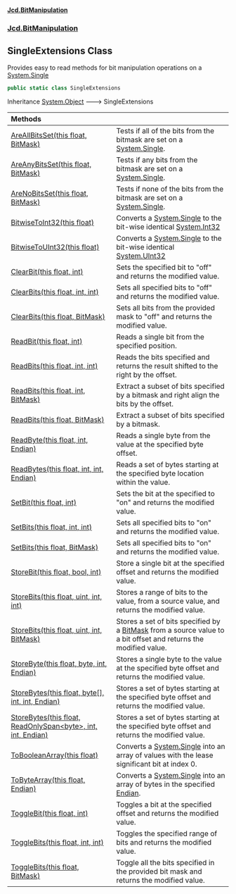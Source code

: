 #### [Jcd.BitManipulation](index.md 'index')

### [Jcd.BitManipulation](Jcd.BitManipulation.md 'Jcd.BitManipulation')

## SingleExtensions Class

Provides easy to read methods for bit manipulation operations on a [System.Single](https://docs.microsoft.com/en-us/dotnet/api/System.Single 'System.Single')

```csharp
public static class SingleExtensions
```

Inheritance [System.Object](https://docs.microsoft.com/en-us/dotnet/api/System.Object 'System.Object') &#129106; SingleExtensions

| Methods                                                                                                                                                                                                                                                                                                                         |                                                                                                                                                                                                                            |
|:--------------------------------------------------------------------------------------------------------------------------------------------------------------------------------------------------------------------------------------------------------------------------------------------------------------------------------|:---------------------------------------------------------------------------------------------------------------------------------------------------------------------------------------------------------------------------|
| [AreAllBitsSet(this float, BitMask)](Jcd.BitManipulation.SingleExtensions.AreAllBitsSet(thisfloat,Jcd.BitManipulation.BitMask).md 'Jcd.BitManipulation.SingleExtensions.AreAllBitsSet(this float, Jcd.BitManipulation.BitMask)')                                                                                                | Tests if all of the bits from the bitmask are set on a [System.Single](https://docs.microsoft.com/en-us/dotnet/api/System.Single 'System.Single').                                                                         |
| [AreAnyBitsSet(this float, BitMask)](Jcd.BitManipulation.SingleExtensions.AreAnyBitsSet(thisfloat,Jcd.BitManipulation.BitMask).md 'Jcd.BitManipulation.SingleExtensions.AreAnyBitsSet(this float, Jcd.BitManipulation.BitMask)')                                                                                                | Tests if any bits from the bitmask are set on a [System.Single](https://docs.microsoft.com/en-us/dotnet/api/System.Single 'System.Single').                                                                                |
| [AreNoBitsSet(this float, BitMask)](Jcd.BitManipulation.SingleExtensions.AreNoBitsSet(thisfloat,Jcd.BitManipulation.BitMask).md 'Jcd.BitManipulation.SingleExtensions.AreNoBitsSet(this float, Jcd.BitManipulation.BitMask)')                                                                                                   | Tests if none of the bits from the bitmask are set on a [System.Single](https://docs.microsoft.com/en-us/dotnet/api/System.Single 'System.Single').                                                                        |
| [BitwiseToInt32(this float)](Jcd.BitManipulation.SingleExtensions.BitwiseToInt32(thisfloat).md 'Jcd.BitManipulation.SingleExtensions.BitwiseToInt32(this float)')                                                                                                                                                               | Converts a [System.Single](https://docs.microsoft.com/en-us/dotnet/api/System.Single 'System.Single') to the bit-wise identical [System.Int32](https://docs.microsoft.com/en-us/dotnet/api/System.Int32 'System.Int32')    |
| [BitwiseToUInt32(this float)](Jcd.BitManipulation.SingleExtensions.BitwiseToUInt32(thisfloat).md 'Jcd.BitManipulation.SingleExtensions.BitwiseToUInt32(this float)')                                                                                                                                                            | Converts a [System.Single](https://docs.microsoft.com/en-us/dotnet/api/System.Single 'System.Single') to the bit-wise identical [System.UInt32](https://docs.microsoft.com/en-us/dotnet/api/System.UInt32 'System.UInt32') |
| [ClearBit(this float, int)](Jcd.BitManipulation.SingleExtensions.ClearBit(thisfloat,int).md 'Jcd.BitManipulation.SingleExtensions.ClearBit(this float, int)')                                                                                                                                                                   | Sets the specified bit to "off" and returns the modified value.                                                                                                                                                            |
| [ClearBits(this float, int, int)](Jcd.BitManipulation.SingleExtensions.ClearBits(thisfloat,int,int).md 'Jcd.BitManipulation.SingleExtensions.ClearBits(this float, int, int)')                                                                                                                                                  | Sets all specified bits to "off" and returns the modified value.                                                                                                                                                           |
| [ClearBits(this float, BitMask)](Jcd.BitManipulation.SingleExtensions.ClearBits(thisfloat,Jcd.BitManipulation.BitMask).md 'Jcd.BitManipulation.SingleExtensions.ClearBits(this float, Jcd.BitManipulation.BitMask)')                                                                                                            | Sets all bits from the provided mask to "off" and returns the modified value.                                                                                                                                              |
| [ReadBit(this float, int)](Jcd.BitManipulation.SingleExtensions.ReadBit(thisfloat,int).md 'Jcd.BitManipulation.SingleExtensions.ReadBit(this float, int)')                                                                                                                                                                      | Reads a single bit from the specified position.                                                                                                                                                                            |
| [ReadBits(this float, int, int)](Jcd.BitManipulation.SingleExtensions.ReadBits(thisfloat,int,int).md 'Jcd.BitManipulation.SingleExtensions.ReadBits(this float, int, int)')                                                                                                                                                     | Reads the bits specified and returns the result shifted to the right by the offset.                                                                                                                                        |
| [ReadBits(this float, int, BitMask)](Jcd.BitManipulation.SingleExtensions.ReadBits(thisfloat,int,Jcd.BitManipulation.BitMask).md 'Jcd.BitManipulation.SingleExtensions.ReadBits(this float, int, Jcd.BitManipulation.BitMask)')                                                                                                 | Extract a subset of bits specified by a bitmask and right align the bits by the offset.                                                                                                                                    |
| [ReadBits(this float, BitMask)](Jcd.BitManipulation.SingleExtensions.ReadBits(thisfloat,Jcd.BitManipulation.BitMask).md 'Jcd.BitManipulation.SingleExtensions.ReadBits(this float, Jcd.BitManipulation.BitMask)')                                                                                                               | Extract a subset of bits specified by a bitmask.                                                                                                                                                                           |
| [ReadByte(this float, int, Endian)](Jcd.BitManipulation.SingleExtensions.ReadByte(thisfloat,int,Jcd.BitManipulation.Endian).md 'Jcd.BitManipulation.SingleExtensions.ReadByte(this float, int, Jcd.BitManipulation.Endian)')                                                                                                    | Reads a single byte from the value at the specified byte offset.                                                                                                                                                           |
| [ReadBytes(this float, int, int, Endian)](Jcd.BitManipulation.SingleExtensions.ReadBytes(thisfloat,int,int,Jcd.BitManipulation.Endian).md 'Jcd.BitManipulation.SingleExtensions.ReadBytes(this float, int, int, Jcd.BitManipulation.Endian)')                                                                                   | Reads a set of bytes starting at the specified byte location within the value.                                                                                                                                             |
| [SetBit(this float, int)](Jcd.BitManipulation.SingleExtensions.SetBit(thisfloat,int).md 'Jcd.BitManipulation.SingleExtensions.SetBit(this float, int)')                                                                                                                                                                         | Sets the bit at the specified to "on" and returns the modified value.                                                                                                                                                      |
| [SetBits(this float, int, int)](Jcd.BitManipulation.SingleExtensions.SetBits(thisfloat,int,int).md 'Jcd.BitManipulation.SingleExtensions.SetBits(this float, int, int)')                                                                                                                                                        | Sets all specified bits to "on" and returns the modified value.                                                                                                                                                            |
| [SetBits(this float, BitMask)](Jcd.BitManipulation.SingleExtensions.SetBits(thisfloat,Jcd.BitManipulation.BitMask).md 'Jcd.BitManipulation.SingleExtensions.SetBits(this float, Jcd.BitManipulation.BitMask)')                                                                                                                  | Sets all specified bits to "on" and returns the modified value.                                                                                                                                                            |
| [StoreBit(this float, bool, int)](Jcd.BitManipulation.SingleExtensions.StoreBit(thisfloat,bool,int).md 'Jcd.BitManipulation.SingleExtensions.StoreBit(this float, bool, int)')                                                                                                                                                  | Store a single bit at the specified offset and returns the modified value.                                                                                                                                                 |
| [StoreBits(this float, uint, int, int)](Jcd.BitManipulation.SingleExtensions.StoreBits(thisfloat,uint,int,int).md 'Jcd.BitManipulation.SingleExtensions.StoreBits(this float, uint, int, int)')                                                                                                                                 | Stores a range of bits to the value, from a source value, and returns the modified value.                                                                                                                                  |
| [StoreBits(this float, uint, int, BitMask)](Jcd.BitManipulation.SingleExtensions.StoreBits(thisfloat,uint,int,Jcd.BitManipulation.BitMask).md 'Jcd.BitManipulation.SingleExtensions.StoreBits(this float, uint, int, Jcd.BitManipulation.BitMask)')                                                                             | Stores a set of bits specified by a [BitMask](Jcd.BitManipulation.BitMask.md 'Jcd.BitManipulation.BitMask') from a source value to a bit offset and returns the modified value.                                        |
| [StoreByte(this float, byte, int, Endian)](Jcd.BitManipulation.SingleExtensions.StoreByte(thisfloat,byte,int,Jcd.BitManipulation.Endian).md 'Jcd.BitManipulation.SingleExtensions.StoreByte(this float, byte, int, Jcd.BitManipulation.Endian)')                                                                                | Stores a single byte to the value at the specified byte offset and returns the modified value.                                                                                                                             |
| [StoreBytes(this float, byte[], int, int, Endian)](Jcd.BitManipulation.SingleExtensions.StoreBytes(thisfloat,byte[],int,int,Jcd.BitManipulation.Endian).md 'Jcd.BitManipulation.SingleExtensions.StoreBytes(this float, byte[], int, int, Jcd.BitManipulation.Endian)')                                                         | Stores a set of bytes starting at the specified byte offset and returns the modified value.                                                                                                                                |
| [StoreBytes(this float, ReadOnlySpan&lt;byte&gt;, int, int, Endian)](Jcd.BitManipulation.SingleExtensions.StoreBytes(thisfloat,System.ReadOnlySpan_byte_,int,int,Jcd.BitManipulation.Endian).md 'Jcd.BitManipulation.SingleExtensions.StoreBytes(this float, System.ReadOnlySpan<byte>, int, int, Jcd.BitManipulation.Endian)') | Stores a set of bytes starting at the specified byte offset and returns the modified value.                                                                                                                                |
| [ToBooleanArray(this float)](Jcd.BitManipulation.SingleExtensions.ToBooleanArray(thisfloat).md 'Jcd.BitManipulation.SingleExtensions.ToBooleanArray(this float)')                                                                                                                                                               | Converts a [System.Single](https://docs.microsoft.com/en-us/dotnet/api/System.Single 'System.Single') into an array of  values with the lease significant bit at index 0.                                                  |
| [ToByteArray(this float, Endian)](Jcd.BitManipulation.SingleExtensions.ToByteArray(thisfloat,Jcd.BitManipulation.Endian).md 'Jcd.BitManipulation.SingleExtensions.ToByteArray(this float, Jcd.BitManipulation.Endian)')                                                                                                         | Converts a [System.Single](https://docs.microsoft.com/en-us/dotnet/api/System.Single 'System.Single') into an array of bytes in the specified [Endian](Jcd.BitManipulation.Endian.md 'Jcd.BitManipulation.Endian').        |
| [ToggleBit(this float, int)](Jcd.BitManipulation.SingleExtensions.ToggleBit(thisfloat,int).md 'Jcd.BitManipulation.SingleExtensions.ToggleBit(this float, int)')                                                                                                                                                                | Toggles a bit at the specified offset and returns the modified value.                                                                                                                                                      |
| [ToggleBits(this float, int, int)](Jcd.BitManipulation.SingleExtensions.ToggleBits(thisfloat,int,int).md 'Jcd.BitManipulation.SingleExtensions.ToggleBits(this float, int, int)')                                                                                                                                               | Toggles the specified range of bits and returns the modified value.                                                                                                                                                        |
| [ToggleBits(this float, BitMask)](Jcd.BitManipulation.SingleExtensions.ToggleBits(thisfloat,Jcd.BitManipulation.BitMask).md 'Jcd.BitManipulation.SingleExtensions.ToggleBits(this float, Jcd.BitManipulation.BitMask)')                                                                                                         | Toggle all the bits specified in the provided bit mask and returns the modified value.                                                                                                                                     |
